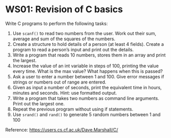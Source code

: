 # WS01: Revision of C basics

Write C programs to perform the following tasks:
1. Use ```scanf()``` to read two numbers from the user. Work out their sum, average and sum of the squares of the numbers.
2. Create a structure to hold details of a person (at least 4 fields). Create a program to read a person’s input and print out the details.
3. Write a program that reads 10 numbers, stores them in an array and print the largest.
4. Increase the value of an int variable in steps of 100, printing the value every time. What is the max value? What happens when this is passed? 
5. Ask a user to enter a number between 1 and 100. Give error messages if strings or numbers out of range are entered. 
6. Given as input a number of seconds, print the equivalent time in hours, minutes and seconds. Hint: use formatted output.
7. Write a program that takes two numbers as command line arguments. Print out the largest one.
8. Repeat the previous program without using if statements.
9. Use ```srand()``` and ```rand()``` to generate 5 random numbers between 1 and 100

Reference: https://users.cs.cf.ac.uk/Dave.Marshall/C/
